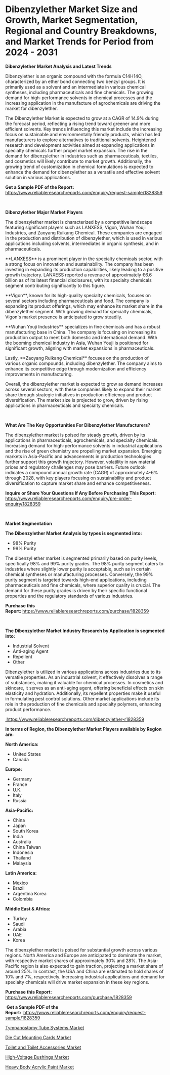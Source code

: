 <p><h1>Dibenzylether Market Size and Growth, Market Segmentation, Regional and Country Breakdowns, and Market Trends for Period from 2024 -  2031</h1></p><p><strong>Dibenzylether Market Analysis and Latest Trends</strong></p>
<p><p>Dibenzylether is an organic compound with the formula C14H14O, characterized by an ether bond connecting two benzyl groups. It is primarily used as a solvent and an intermediate in various chemical syntheses, including pharmaceuticals and fine chemicals. The growing demand for high-performance solvents in chemical processes and the increasing application in the manufacture of agrochemicals are driving the market for dibenzylether.</p><p>The Dibenzylether Market is expected to grow at a CAGR of 14.9% during the forecast period, reflecting a rising trend toward greener and more efficient solvents. Key trends influencing this market include the increasing focus on sustainable and environmentally friendly products, which has led manufacturers to explore alternatives to traditional solvents. Heightened research and development activities aimed at expanding applications in specialty chemicals further propel market expansion. The rise in the demand for dibenzylether in industries such as pharmaceuticals, textiles, and cosmetics will likely contribute to market growth. Additionally, the growing trend of customization in chemical formulations is expected to enhance the demand for dibenzylether as a versatile and effective solvent solution in various applications.</p></p>
<p><strong>Get a Sample PDF of the Report:&nbsp;</strong> <a href="https://www.reliableresearchreports.com/enquiry/request-sample/1828359?utm_campaign=31&utm_medium=2&utm_source=Github&utm_content=ia&utm_term=10112024&utm_id=dibenzylether">https://www.reliableresearchreports.com/enquiry/request-sample/1828359</a></p>
<p>&nbsp;</p>
<p><strong>Dibenzylether Major Market Players</strong></p>
<p><p>The dibenzylether market is characterized by a competitive landscape featuring significant players such as LANXESS, Vigon, Wuhan Youji Industries, and Zaoyang Ruikang Chemical. These companies are engaged in the production and distribution of dibenzylether, which is used in various applications including solvents, intermediates in organic synthesis, and in pharmaceuticals.</p><p>**LANXESS** is a prominent player in the specialty chemicals sector, with a strong focus on innovation and sustainability. The company has been investing in expanding its production capabilities, likely leading to a positive growth trajectory. LANXESS reported a revenue of approximately €6.6 billion as of its latest financial disclosures, with its specialty chemicals segment contributing significantly to this figure.</p><p>**Vigon**, known for its high-quality specialty chemicals, focuses on several sectors including pharmaceuticals and food. The company is expanding its product offerings, which may enhance its market share in the dibenzylether segment. With growing demand for specialty chemicals, Vigon's market presence is anticipated to grow steadily.</p><p>**Wuhan Youji Industries** specializes in fine chemicals and has a robust manufacturing base in China. The company is focusing on increasing its production output to meet both domestic and international demand. With the booming chemical industry in Asia, Wuhan Youji is positioned for significant growth, aligning with market expansions in pharmaceuticals.</p><p>Lastly, **Zaoyang Ruikang Chemical** focuses on the production of various organic compounds, including dibenzylether. The company aims to enhance its competitive edge through modernization and efficiency improvements in manufacturing.</p><p>Overall, the dibenzylether market is expected to grow as demand increases across several sectors, with these companies likely to expand their market share through strategic initiatives in production efficiency and product diversification. The market size is projected to grow, driven by rising applications in pharmaceuticals and specialty chemicals.</p></p>
<p>&nbsp;</p>
<p><strong>What Are The Key Opportunities For Dibenzylether Manufacturers?</strong></p>
<p><p>The dibenzylether market is poised for steady growth, driven by its applications in pharmaceuticals, agrochemicals, and specialty chemicals. Increasing demand for high-performance solvents in industrial applications and the rise of green chemistry are propelling market expansion. Emerging markets in Asia-Pacific and advancements in production technologies further support this growth trajectory. However, volatility in raw material prices and regulatory challenges may pose barriers. Future outlook indicates a compound annual growth rate (CAGR) of approximately 4-6% through 2028, with key players focusing on sustainability and product diversification to capture market share and enhance competitiveness.</p></p>
<p><strong>Inquire or Share Your Questions If Any Before Purchasing This Report:</strong> <a href="https://www.reliableresearchreports.com/enquiry/pre-order-enquiry/1828359?utm_campaign=31&utm_medium=2&utm_source=Github&utm_content=ia&utm_term=10112024&utm_id=dibenzylether">https://www.reliableresearchreports.com/enquiry/pre-order-enquiry/1828359</a></p>
<p>&nbsp;</p>
<p><strong>Market Segmentation</strong></p>
<p><strong>The Dibenzylether Market Analysis by types is segmented into:</strong></p>
<p><ul><li>98% Purity</li><li>99% Purity</li></ul></p>
<p><p>The dibenzyl ether market is segmented primarily based on purity levels, specifically 98% and 99% purity grades. The 98% purity segment caters to industries where slightly lower purity is acceptable, such as in certain chemical syntheses or manufacturing processes. Conversely, the 99% purity segment is targeted towards high-end applications, including pharmaceuticals and fine chemicals, where superior quality is crucial. The demand for these purity grades is driven by their specific functional properties and the regulatory standards of various industries.</p></p>
<p><strong>Purchase this Report:&nbsp;</strong><a href="https://www.reliableresearchreports.com/purchase/1828359?utm_campaign=31&utm_medium=2&utm_source=Github&utm_content=ia&utm_term=10112024&utm_id=dibenzylether">https://www.reliableresearchreports.com/purchase/1828359</a></p>
<p>&nbsp;</p>
<p><strong>The Dibenzylether Market Industry Research by Application is segmented into:</strong></p>
<p><ul><li>Industrial Solvent</li><li>Anti-aging Agent</li><li>Repellent</li><li>Other</li></ul></p>
<p><p>Dibenzylether is utilized in various applications across industries due to its versatile properties. As an industrial solvent, it effectively dissolves a range of substances, making it valuable for chemical processes. In cosmetics and skincare, it serves as an anti-aging agent, offering beneficial effects on skin elasticity and hydration. Additionally, its repellent properties make it useful in formulating pest control solutions. Other market applications include its role in the production of fine chemicals and specialty polymers, enhancing product performance.</p></p>
<p><a href="https://www.reliableresearchreports.com/dibenzylether-r1828359?utm_campaign=31&utm_medium=2&utm_source=Github&utm_content=ia&utm_term=10112024&utm_id=dibenzylether">&nbsp;https://www.reliableresearchreports.com/dibenzylether-r1828359</a></p>
<p><strong>In terms of Region, the Dibenzylether Market Players available by Region are:</strong></p>
<p>
    <p> <strong> North America: </strong>
        <ul>
            <li>United States</li>
            <li>Canada</li>
        </ul>
        </p> 
    <p> <strong> Europe: </strong>
        <ul>
            <li>Germany</li>
            <li>France</li>
            <li>U.K.</li>
            <li>Italy</li>
            <li>Russia</li>
        </ul>
        </p> 
    <p> <strong> Asia-Pacific: </strong>
        <ul>
            <li>China</li>
            <li>Japan</li>
            <li>South Korea</li>
            <li>India</li>
            <li>Australia</li>
            <li>China Taiwan</li>
            <li>Indonesia</li>
            <li>Thailand</li>
            <li>Malaysia</li>
        </ul>
        </p> 
    <p> <strong> Latin America: </strong>
        <ul>
            <li>Mexico</li>
            <li>Brazil</li>
            <li>Argentina Korea</li>
            <li>Colombia</li>
        </ul>
        </p> 
    <p> <strong> Middle East & Africa: </strong>
        <ul>
            <li>Turkey</li>
            <li>Saudi</li>
            <li>Arabia</li>
            <li>UAE</li>
            <li>Korea</li>
        </ul>
    </p>
    </p>
<p><p>The dibenzylether market is poised for substantial growth across various regions. North America and Europe are anticipated to dominate the market, with respective market shares of approximately 30% and 28%. The Asia-Pacific region is also expected to gain traction, projecting a market share of around 25%. In contrast, the USA and China are estimated to hold shares of 10% and 7%, respectively. Increasing industrial applications and demand for specialty chemicals will drive market expansion in these key regions.</p></p>
<p><strong>Purchase this Report: </strong><a href="https://www.reliableresearchreports.com/purchase/1828359?utm_campaign=31&utm_medium=2&utm_source=Github&utm_content=ia&utm_term=10112024&utm_id=dibenzylether">https://www.reliableresearchreports.com/purchase/1828359</a></p>
<p>&nbsp;<strong>Get a Sample PDF of the Report:&nbsp;&nbsp;</strong><a href="https://www.reliableresearchreports.com/enquiry/request-sample/1828359?utm_campaign=31&utm_medium=2&utm_source=Github&utm_content=ia&utm_term=10112024&utm_id=dibenzylether">https://www.reliableresearchreports.com/enquiry/request-sample/1828359</a></p>
<p><strong></strong></p>
<p><p><a href="https://issuu.com/reportprime-2/docs/tympanostomy-tube-systems-market-si_2c903aa783ded6?utm_campaign=31&utm_medium=2&utm_source=Github&utm_content=ia&utm_term=10112024&utm_id=dibenzylether">Tympanostomy Tube Systems Market</a></p><p><a href="https://issuu.com/reportprime-2/docs/die-cut-mounting-cards-market-size-_852ba621b32c7e?utm_campaign=31&utm_medium=2&utm_source=Github&utm_content=ia&utm_term=10112024&utm_id=dibenzylether">Die Cut Mounting Cards Market</a></p><p><a href="https://www.linkedin.com/pulse/toilet-accessories-market-global-analysis-trends-pz2xf?utm_campaign=31&utm_medium=2&utm_source=Github&utm_content=ia&utm_term=10112024&utm_id=dibenzylether">Toilet and Toilet Accessories Market</a></p><p><a href="https://www.linkedin.com/pulse/top-trends-transforming-high-voltage-bushings-market-dipyf?utm_campaign=31&utm_medium=2&utm_source=Github&utm_content=ia&utm_term=10112024&utm_id=dibenzylether">High-Voltage Bushings Market</a></p><p><a href="https://github.com/NathanColeman327/Market-Research-Report-List-1/blob/main/heavy-body-acrylic-paint-market.md?utm_campaign=31&utm_medium=2&utm_source=Github&utm_content=ia&utm_term=10112024&utm_id=dibenzylether">Heavy Body Acrylic Paint Market</a></p></p>